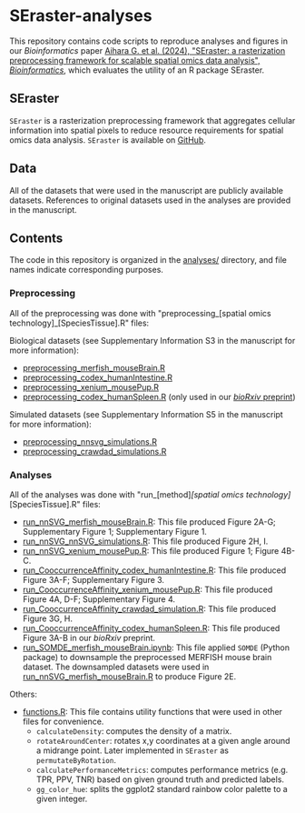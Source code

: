 # SEraster-analyses

This repository contains code scripts to reproduce analyses and figures
in our *Bioinformatics* paper [Aihara G. et al. (2024), "SEraster: a
rasterization preprocessing framework for scalable spatial omics data
analysis",
*Bioinformatics*](https://doi.org/10.1093/bioinformatics/btae412), which
evaluates the utility of an R package SEraster.

## SEraster

`SEraster` is a rasterization preprocessing framework that aggregates
cellular information into spatial pixels to reduce resource requirements
for spatial omics data analysis. `SEraster` is available on
[GitHub](https://github.com/JEFworks-Lab/SEraster).

## Data

All of the datasets that were used in the manuscript are publicly
available datasets. References to original datasets used in the analyses
are provided in the manuscript.

## Contents

The code in this repository is organized in the
[analyses/](https://github.com/GohtaAihara/SEraster-analyses/tree/main/analyses)
directory, and file names indicate corresponding purposes.

### Preprocessing

All of the preprocessing was done with "preprocessing\_[spatial omics
technology]\_[SpeciesTissue].R" files:

Biological datasets (see Supplementary Information S3 in the manuscript
for more information):

-   [preprocessing_merfish_mouseBrain.R](https://github.com/GohtaAihara/SEraster-analyses/blob/main/analyses/preprocessing_merfish_mouseBrain.R)
-   [preprocessing_codex_humanIntestine.R](https://github.com/GohtaAihara/SEraster-analyses/blob/main/analyses/preprocessing_codex_humanIntestine.R)
-   [preprocessing_xenium_mousePup.R](https://github.com/GohtaAihara/SEraster-analyses/blob/main/analyses/preprocessing_xenium_mousePup.R)
-   [preprocessing_codex_humanSpleen.R](https://github.com/GohtaAihara/SEraster-analyses/blob/main/analyses/preprocessing_codex_humanSpleen.R)
    (only used in our [*bioRxiv*
    preprint](https://doi.org/10.1101/2024.02.01.578436))

Simulated datasets (see Supplementary Information S5 in the manuscript
for more information):

-   [preprocessing_nnsvg_simulations.R](https://github.com/GohtaAihara/SEraster-analyses/blob/main/analyses/preprocessing_nnsvg_simulations.R)
-   [preprocessing_crawdad_simulations.R](https://github.com/GohtaAihara/SEraster-analyses/blob/main/analyses/preprocessing_crawdad_simulations.R)

### Analyses

All of the analyses was done with "run\_[method]*[spatial omics
technology]*[SpeciesTissue].R" files:

-   [run_nnSVG_merfish_mouseBrain.R](https://github.com/GohtaAihara/SEraster-analyses/blob/main/analyses/run_nnSVG_merfish_mouseBrain.R):
    This file produced Figure 2A-G; Supplementary Figure 1;
    Supplementary Figure 1.
-   [run_nnSVG_nnSVG_simulations.R](https://github.com/GohtaAihara/SEraster-analyses/blob/main/analyses/run_nnSVG_nnSVG_simulations.R):
    This file produced Figure 2H, I.
-   [run_nnSVG_xenium_mousePup.R](https://github.com/GohtaAihara/SEraster-analyses/blob/main/analyses/run_nnSVG_xenium_mousePup.R):
    This file produced Figure 1; Figure 4B-C.
-   [run_CooccurrenceAffinity_codex_humanIntestine.R](https://github.com/GohtaAihara/SEraster-analyses/blob/main/analyses/run_CooccurrenceAffinity_codex_humanIntestine.R):
    This file produced Figure 3A-F; Supplementary Figure 3.
-   [run_CooccurrenceAffinity_xenium_mousePup.R](https://github.com/GohtaAihara/SEraster-analyses/blob/main/analyses/run_CooccurrenceAffinity_xenium_mousePup.R):
    This file produced Figure 4A, D-F; Supplementary Figure 4.
-   [run_CooccurrenceAffinity_crawdad_simulation.R](https://github.com/GohtaAihara/SEraster-analyses/blob/main/analyses/run_CooccurrenceAffinity_crawdad_simulation.R):
    This file produced Figure 3G, H.
-   [run_CooccurrenceAffinity_codex_humanSpleen.R](https://github.com/GohtaAihara/SEraster-analyses/blob/main/analyses/run_CooccurrenceAffinity_codex_humanSpleen.R):
    This file produced Figure 3A-B in our *bioRxiv* preprint.
-   [run_SOMDE_merfish_mouseBrain.ipynb](https://github.com/GohtaAihara/SEraster-analyses/blob/main/analyses/run_SOMDE_merfish_mouseBrain.ipynb):
    This file applied `SOMDE` (Python package) to downsample the
    preprocessed MERFISH mouse brain dataset. The downsampled datasets
    were used in
    [run_nnSVG_merfish_mouseBrain.R](https://github.com/GohtaAihara/SEraster-analyses/blob/main/analyses/run_nnSVG_merfish_mouseBrain.R)
    to produce Figure 2E.

Others:

-   [functions.R](https://github.com/GohtaAihara/SEraster-analyses/blob/main/analyses/functions.R):
    This file contains utility functions that were used in other files
    for convenience.
    -   `calculateDensity`: computes the density of a matrix.
    -   `rotateAroundCenter`: rotates x,y coordinates at a given angle
        around a midrange point. Later implemented in `SEraster` as
        `permutateByRotation`.
    -   `calculatePerformanceMetrics`: computes performance metrics
        (e.g. TPR, PPV, TNR) based on given ground truth and predicted
        labels.
    -   `gg_color_hue`: splits the ggplot2 standard rainbow color
        palette to a given integer.
